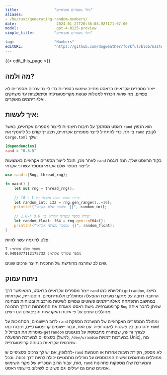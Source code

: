 ```yaml
---
title:                "גילוי מספרים אקראיים"
aliases:
- /he/rust/generating-random-numbers/
date:                  2024-01-27T20:36:03.927171-07:00
model:                 gpt-4-0125-preview
simple_title:         "גילוי מספרים אקראיים"

tag:                  "Numbers"
editURL:              "https://github.com/dogweather/forkful/blob/master/content/he/rust/generating-random-numbers.md"
---
```


{{< edit_this_page >}}

## מה ולמה?

ייצור מספרים אקראיים בראסט מחייב שימוש בספריות כדי לייצר ערכים מספריים לא צפויים, מה שהוא הכרחי למטלות שנעות מקריפטוגרפיה וסימולציות עד משחקים ואלגוריתמים מאוקרים.

## איך לעשות:

ראסט מסתמך על תיבות חיצוניות לייצור מספרים אקראיים, כאשר `rand` הוא הנפוץ ביותר. כדי להתחיל לייצר מספרים אקראיים, תצטרך קודם כל להוסיף את `rand` לקובץ `Cargo.toml` שלך:

```toml
[dependencies]
rand = "0.8.5"
```

לאחר מכן, תוכל לייצר מספרים אקראיים באמצעות `rand` בקוד הראסט שלך. הנה דוגמה לייצור מספר שלם אקראי ומספר עשרוני אקראי:

```rust
use rand::{Rng, thread_rng};

fn main() {
    let mut rng = thread_rng();
    
    // יצירת מספר שלם אקראי בין 1 ל-10
    let random_int: i32 = rng.gen_range(1..=10);
    println!("מספר שלם אקראי: {}", random_int);
    
    // יצירת מספר עשרוני אקראי בין 0.0 ל-1.0
    let random_float: f64 = rng.gen::<f64>();
    println!("מספר עשרוני אקראי: {}", random_float);
}
```

פלט לדוגמה עשוי להיות:

```plaintext
מספר שלם אקראי: 7
מספר עשרוני אקראי: 0.9401077112175732
```

שים לב שהרצה מחודשת של התכנית תייצר ערכים שונים.

## ניתוח עמוק

ייצור מספרים אקראיים בראסט, המאופשר דרך `rand` ותלויותיו כמו `getrandom`, מייצג הרחבה רחבה על מתקני מערכת ההפעלה ומחוללים אלגוריתמיים. היסטורית, אקראיות במחשוב התפתחה מאלגוריתמים פשוטים וצפויים לשיטות מורכבות ובטוחות מבחינה קריפטוגרפית. גישת ראסט מאגדת את התפתחות זו דרך התכונה `Rng` שניתן לחבר איתה מחוללים שונים על פי איכות האקראיות והביצועים הנדרשים.

לרוב היישומים, הסתמכות על `rand` ומחולל המספרים האקראיים של המערכת מספקת יחס טוב בין פשטות לאנטרופיה. עם זאת, עבור יישומים קריפטוגרפיים, תיבות כמו `rand` מוסרות את הברזל ל-`getrandom` לצורך זריעה, שבתורה מתבססת על מנגנונים ספציפיים למערכת ההפעלה (למשל, `/dev/urandom` במערכות דמויות Unix), מה שמבטיח אקראיות בטוחה קריפטוגרפית.

לחלופין, אם יש לך צרכים ספציפיים ש-`rand` לא מספק, חקירת תיבות אחרות או הטמעת מחוללים מותאמים אישית המבוססים על מודלים מתמטיים יכולה להיות דרך נכונה. ובכל זאת, עבור הרוב המכריע של מקרי השימוש, `rand` והמערכת שלו מספקות פתרונות אמינים שהם גם יעילים וגם פשוטים לשילוב ביישומי ראסט.
